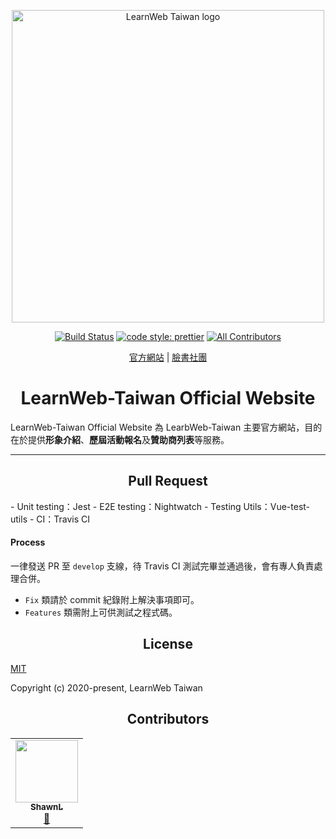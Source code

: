 <p align="center">
  <a href="https://learnweb.tw/" target="_blank" rel="noopener noreferrer">
    <img width="500" src="https://github.com/LearnWeb-Taiwan/Assets/blob/master/common/logo-rectangle-v1.0.png?raw=true" alt="LearnWeb Taiwan logo">
  </a>
</p>

<p align="center">
  <a href="https://travis-ci.org/LearnWeb-Taiwan/Official-Website"><img src="https://travis-ci.org/LearnWeb-Taiwan/Official-Website.svg?branch=master" alt="Build Status"></a>
  <a href="https://github.com/prettier/prettier"><img src="https://img.shields.io/badge/code_style-prettier-ff69b4.svg?style=flat-square" alt="code style: prettier"></a>
  <a href="#contributors"><img src="https://img.shields.io/badge/all_contributors-1-orange.svg?style=flat-square" alt="All Contributors"></a>
</p>

<p align="center">
  <a href="https://learnweb.tw/">官方網站</a> |
  <a href="https://www.facebook.com/groups/LearnWeb.Taiwan">臉書社團</a>
</p>

<h1 align="center"> LearnWeb-Taiwan Official Website </h1>

LearnWeb-Taiwan Official Website 為 LearbWeb-Taiwan 主要官方網站，目的在於提供**形象介紹**、**歷屆活動報名**及**贊助商列表**等服務。

---

<h2 align="center"> Pull Request </h2>
- Unit testing：Jest
- E2E testing：Nightwatch
- Testing Utils：Vue-test-utils
- CI：Travis CI

#### Process
一律發送 PR 至 `develop` 支線，待 Travis CI 測試完畢並通過後，會有專人負責處理合併。
- `Fix` 類請於 commit 紀錄附上解決事項即可。
- `Features` 類需附上可供測試之程式碼。

<h2 align="center"> License </h2>

[MIT](https://github.com/LearnWeb-Taiwan/Official-Website/blob/master/LICENSE)

Copyright (c) 2020-present, LearnWeb Taiwan



<h2 align="center"> Contributors </h2>

<!-- ALL-CONTRIBUTORS-LIST:START - Do not remove or modify this section -->
<!-- prettier-ignore-start -->
<!-- markdownlint-disable -->
<table>
  <tr>
    <td align="center"><a href="https://shawnlin0201.github.io/"><img src="https://avatars0.githubusercontent.com/u/45999699?v=4" width="100px;" alt=""/><br /><sub><b>ShawnL</b></sub></a><br /><a href="#maintenance-shawnlin0201" title="Maintenance">🚧</a></td>
  </tr>
</table>

<!-- markdownlint-enable -->
<!-- prettier-ignore-end -->
<!-- ALL-CONTRIBUTORS-LIST:END -->


<!--
## 技術線
前端：Vue-cli
主機端：GitHub Server（GitHub Page）
Domain：Gandi
CDN：Cloudflare
SSL/TLS：Cloudflare
-->
